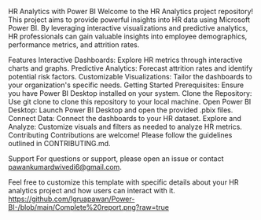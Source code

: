 HR Analytics with Power BI
Welcome to the HR Analytics project repository! This project aims to provide powerful insights into HR data using Microsoft Power BI. By leveraging interactive visualizations and predictive analytics, HR professionals can gain valuable insights into employee demographics, performance metrics, and attrition rates.

Features
Interactive Dashboards: Explore HR metrics through interactive charts and graphs.
Predictive Analytics: Forecast attrition rates and identify potential risk factors.
Customizable Visualizations: Tailor the dashboards to your organization's specific needs.
Getting Started
Prerequisites: Ensure you have Power BI Desktop installed on your system.
Clone the Repository: Use git clone to clone this repository to your local machine.
Open Power BI Desktop: Launch Power BI Desktop and open the provided .pbix files.
Connect Data: Connect the dashboards to your HR dataset.
Explore and Analyze: Customize visuals and filters as needed to analyze HR metrics.
Contributing
Contributions are welcome! Please follow the guidelines outlined in CONTRIBUTING.md.


Support
For questions or support, please open an issue or contact pawankumardwivedi6@gmail.com.

Feel free to customize this template with specific details about your HR analytics project and how users can interact with it.
https://github.com/Igruapawan/Power-BI-/blob/main/Complete%20report.png?raw=true
